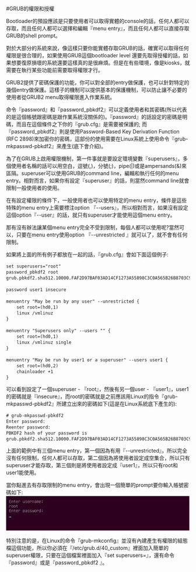 #GRUB的權限和授權

Bootloader的預設應該是只要使用者可以取得實體的console的話，任何人都可以存取，而且任何人都可以選擇和編輯『menu entry』，而且任何人都可以直接存取GRUB的shell prompt。

對於大部分的系統來說，像這樣只要你能實體存取GRUB的話，確實可以取得任何權限是很合理的，如果使用GRUB這個bootloader level 還要先取得授權的話，如果想要復原損壞的系統還要這樣真的是很麻煩。但是在有些環境，像是kiosks，就需要在執行某些功能前需要取得權限才行。

GRUB2提供了密碼保護的功能，你可以對全部的entry做保護，也可以針對特定的幾個entry做保護。這樣子的機制可以提供基本的保護機制，可以防止讓不必要的使用者從GRUB2 menu取得權限進入作業系統。

命令『password』和『password\_pbkdf2』可以定義使用者和其密碼(所以代表的是這個帳號跟密碼是跟作業系統沒關係的)。『password』的話設定的密碼是明碼，而且在這個條件之下你的『grub.cfg』是需要被保護的; 而『password_pbkdf2』則是使用Password-Based Key Derivation Function (RFC 2898)來加密你的密碼，這部份的使用需要在Linux系統上使用命令『grub-mkpasswd-pbkdf2』來產生(底下會介紹)。

為了在GRUB上啟用權限機制，第一件事就是要設定環境變數『superusers』，多個使用者名稱的話可以用空白，逗號(,)，分號(;)，pipe(|)或是ampersands(&)來區隔。superuser可以使用GRUB的command line，編輯和執行任何的menu entry。相對而言，如果你有設定『superuser』的話，則當然command line就會限制一般使用者的使用。

在有設定權限的條件下，一般使用者也可以使用特定的menu entry，條件是這些特殊的menu entry上需要標注option 『--users』，所以相對而言，如果沒有設定這個option『--user』的話，就只有superuser才能使用這個menu entry。

那有沒有辦法讓某個menu entry完全不受到限制，每個人都可以使用呢?當然可以，只要在menu entry使用option 『--unrestricted 』就可以了，就不會有任何限制。

如果將上面的所有例子都放在一起的話，『grub.cfg』會如下面這個例子:

```
set superusers="root"
password_pbkdf2 root grub.pbkdf2.sha512.10000.FAF2D97BAF03AD14CF1273A55898C3C0A565B26B8703C97B8733B2DC3430F1A35C3234D821AC99EACF16BBA3039392C57D3DEAEDFFCB9E81C893157F4CD6962B.8677D96E17F07B898624627224A0C6FAF7D63EBE8B5A2B61ED98C641C211F8DDA0DF58EB484FD6D845B9466C3E9177437264C3F7D469E3E2BB7E589AC35AEBC1

password user1 insecure

menuentry "May be run by any user" --unrestricted {
	set root=(hd0,1)
	linux /vmlinuz
}

menuentry "Superusers only" --users "" {
	set root=(hd0,1)
	linux /vmlinuz single
}

menuentry "May be run by user1 or a superuser" --users user1 {
	set root=(hd0,2)
	chainloader +1
}
```
可以看到設定了一個superuser - 『root』，然後有另一個user - 『user1』，user1的密碼就是『insecure』，而root的密碼就是之前應該用Linux的指令『grub-mkpasswd-pbkdf2』所建立出來的密碼如下(這是在Linux系統底下產生的):

```
# grub-mkpasswd-pbkdf2
Enter password:
Reenter password:
PBKDF2 hash of your password is grub.pbkdf2.sha512.10000.FAF2D97BAF03AD14CF1273A55898C3C0A565B26B8703C97B8733B2DC3430F1A35C3234D821AC99EACF16BBA3039392C57D3DEAEDFFCB9E81C893157F4CD6962B.8677D96E17F07B898624627224A0C6FAF7D63EBE8B5A2B61ED98C641C211F8DDA0DF58EB484FD6D845B9466C3E9177437264C3F7D469E3E2BB7E589AC35AEBC1
```

上面的範例中有三個menu entry，第一個因為有用『--unrestricted』，所以完全沒有任何限制，任何人都可以存取，第二個因為將使用者設定成空集合，所以只有superuser才能存取，第三個則是將使用者設定成『user1』，所以只有root和user1能使用。

當你點進去有存取限制的menu entry，會出現一個簡單的prompt要你輸入帳號密碼如下:
![](Imgs/auth/auth001.PNG)

特別注意的是，在Linux的命令『grub-mkconfig』並沒有內建產生有權限的組態檔這個功能，所以你必須在『/etc/grub.d/40_custom』裡面加入簡單的superuser權限，只要在這個檔案裡面加入『set superusers=』，還有命令『password』或是『password_pbkdf2 』。



